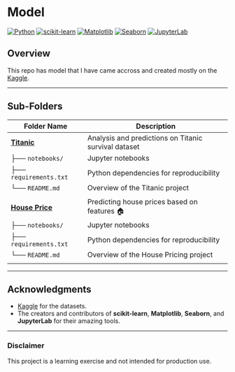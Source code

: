 # Model

[![Python](https://img.shields.io/badge/Python-3.8%2B-blue)](https://www.python.org/)
[![scikit-learn](https://img.shields.io/badge/scikit--learn-1.0-orange)](https://scikit-learn.org/)
[![Matplotlib](https://img.shields.io/badge/Matplotlib-3.4.3-yellow)](https://matplotlib.org/)
[![Seaborn](https://img.shields.io/badge/Seaborn-0.11.2-blueviolet)](https://seaborn.pydata.org/)
[![JupyterLab](https://img.shields.io/badge/JupyterLab-3.0.0-green)](https://jupyter.org/)

## Overview

This repo has model that I have came accross and created mostly on the [Kaggle](https://www.kaggle.com/).

---

## Sub-Folders
| Folder Name             | Description                                                                 |
|-------------------------|-----------------------------------------------------------------------------|
| [**Titanic**](https://github.com/cmd-HMN/practice_models/tree/main/titanic)             | Analysis and predictions on Titanic survival dataset                     |
| ├── `notebooks/`        | Jupyter notebooks                                                          |
| ├── `requirements.txt`  | Python dependencies for reproducibility                                   |
| └── `README.md`         | Overview of the Titanic project                                           |
|                                                                                                   |
| [**House Price**](https://github.com/cmd-HMN/practice_models/tree/main/house_pricing)         | Predicting house prices based on features 🏠                               |
| ├── `notebooks/`        | Jupyter notebooks                                                          |
| ├── `requirements.txt`  | Python dependencies for reproducibility                                   |
| └── `README.md`         | Overview of the House Pricing project                                           |
|                                                                                                   |
---

## Acknowledgments 

- [Kaggle](https://www.kaggle.com/) for the datasets.
- The creators and contributors of **scikit-learn**, **Matplotlib**, **Seaborn**, and **JupyterLab** for their amazing tools.

---

### Disclaimer

This project is a learning exercise and not intended for production use.
